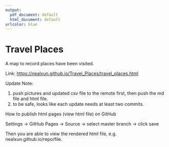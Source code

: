 ```yaml
---
output:
  pdf_document: default
  html_document: default
urlcolor: blue
---
```

# Travel Places
A map to record places have been visited.

Link: https://nealxun.github.io/Travel_Places/travel_places.html

Update Note:
1. push pictures and updated csv file to the remote first, then push the md file and html file.
2. to be safe, looks like each update needs at least two commits.

How to publish html pages (view html file) on GitHub

Settings -> GitHub Pages -> Source -> select master branch -> click save

Then you are able to view the rendered html file, e.g. nealxun.github.io/repo/file.